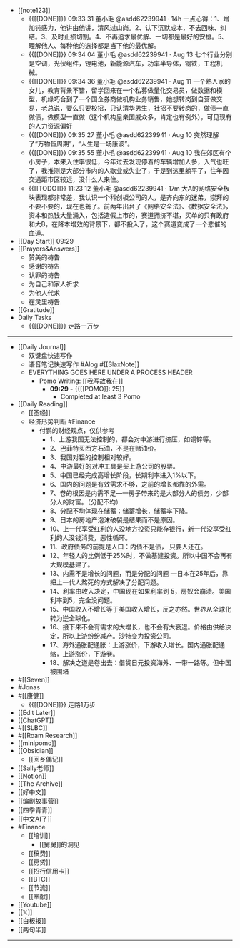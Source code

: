 - [[note123]]
    - {{[[DONE]]}} 09:33 31 
董小毛
@asdd62239941
·
14h
一点心得：1、增加钝感力，他讲由他讲，清风过山岗。2、认下沉默成本，不去回味、纠结。3、及时止损切割。4、不再追求最优解、一切都是最好的安排。5、理解他人、每种他的选择都是当下他的最优解。
    - {{[[DONE]]}} 09:34 04 董小毛
@asdd62239941
·
Aug 13
七个行业分别是空调，光伏组件，锂电池，新能源汽车，功率半导体，钢铁，工程机械。
    - {{[[DONE]]}} 09:34 36 
董小毛
@asdd62239941
·
Aug 11
一个熟人家的女儿，教育背景不错，留学回来在一个私募做量化交易员，做数据和模型，机缘巧合到了一个国企券商做机构业务销售，她想转岗到自营做交易，老总说，要么只要校招，只认清华男生，社招不要转岗的，做债一直做债，做模型一直做（这个机构皇亲国戚众多，肯定也有例外），可见现有的人力资源偏好
    - {{[[DONE]]}} 09:35 27 董小毛
@asdd62239941
·
Aug 10
突然理解了“万物皆周期”，“人生是一场康波”。
    - {{[[DONE]]}} 09:35 55 董小毛
@asdd62239941
·
Aug 10
我在郊区有个小房子，本来入住率很低，今年过去发现停着的车辆增加人多，入气也旺了，我推测是大部分市内的人歇业或失业了，于是到这里躺平了，往年因交通距市区较远，没什么人来住。
    - {{[[TODO]]}} 11:23 12 董小毛
@asdd62239941
·
17m
大A的网络安全板块表现都非常差，我认识一个科创板公司的人，是齐向东的迷弟，崇拜的不要不要的，现在也蔫了。前两年出台了《网络安全法》、《数据安全法》，资本和热钱大量涌入，包括造假上市的，赛道拥挤不堪，买单的只有政府和大B，在降本增效的背景下，都不投入了，这个赛道变成了一个悲催的血道。
- [[Day Start]] 09:29
- [[Prayers&Answers]]
    - 赞美的祷告
    - 感谢的祷告
    - 认罪的祷告
    - 为自己和家人祈求
    - 为他人代求
    - 在灵里祷告
- [[Gratitude]]
- Daily Tasks
    - {{[[DONE]]}} 走路一万步
- ---
- [[Daily Journal]] 
    - 双键盘快速写作
    - 语音笔记快速写作 #Alog #[[SlaxNote]]
    - EVERYTHING GOES HERE UNDER A PROCESS HEADER
        - Pomo Writing: [[我写故我在]]
            - **09:29** - {{[[POMO]]: 25}}
                -  Completed at least 3 Pomo
- [[Daily Reading]]
    - [[圣经]]
    - 经济形势判断 #Finance
        - 付鹏的财经观点，仅供参考
            - 1、上游我国无法控制的，都会对中游进行挤压，如铜锌等。
            - 2、巴菲特买西方石油，不是在赌油价。
            - 3、我国对铝的控制相对较好。
            - 4、中游最好的对冲工具是买上游公司的股票。
            - 5、中国已经完成高增长阶段，长期利率进入1%以下。
            - 6、国内的问题是有效需求不够，之前的增长都靠的外需。
            - 7、卷的根因是内需不足—一房子带来的是大部分人的债务，少部分人的财富。（分配不均）
            - 8、分配不均体现在储蓄：储蓄增长，储蓄率下降。
            - 9、日本的房地产泡沫破裂是结果而不是原因。
            - 10、上一代享受红利的人没地方投资只能存银行，新一代没享受红利的人没钱消费，恶性循环。
            - 11、政府债务的前提是人口：内债不是债， 只要人还在。
            - 12、年轻人的比例低于25%时，不做基建投资。所以中国不会再有大规模基建了。
            - 13、内需不是增长的问题，而是分配的问题 —日本在25年后，靠把上一代人熬死的方式解决了分配问题。
            - 14、利率由收入决定，中国现在如果利率到 5，房奴会崩溃。美国利率到5，完全没问题。
            - 15、中国收入不增长等于美国收入增长，反之亦然。世界从全球化转为逆全球化。
            - 16、接下来不会有需求的大增长，也不会有大衰退。价格由供给决定，所以上游纷纷减产。沙特变为投资公司。
            - 17、海外通胀配通胀：上游涨价，下游收入增长。国内通胀配通缩，上游涨价，下游卷。
            - 18、解决之道是卷出去：借贷日元投资海外、一带一路等。但中国被围堵
- #[[Seven]]
- #Jonas 
- #[[康健]]
    - {{[[DONE]]}} 走路1万步
- [[Edit Later]]
- [[ChatGPT]]
- #[[SLBC]]
- #[[Roam Research]]
- [[minipomo]]
- [[Obsidian]]
    - [[回乡偶记]]
- [[Sally老师]]
- [[Notion]]
- [[The Archive]]
- [[好中文]]
- [[编剧故事营]]
- [[四季青青]]
- [[中文AI了]]
- #Finance
    - [[培训]]
        - [[舅舅]]的洞见
    - [[稿费]]
    - [[房贷]]
    - [[招行信用卡]]
    - [[BTC]]
    - [[节流]]
    - [[奉献]]
- [[Youtube]]
- [[𝕏]]
- [[白板报]]
- [[两句半]]
- ---
